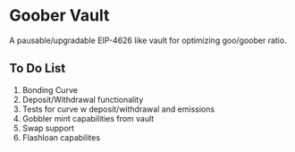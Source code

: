 # Goober Vault

A pausable/upgradable EIP-4626 like vault for optimizing goo/goober ratio.

## To Do List

1. Bonding Curve
2. Deposit/Withdrawal functionality
3. Tests for curve w deposit/withdrawal and emissions
4. Gobbler mint capabilities from vault
5. Swap support
6. Flashloan capabilites
